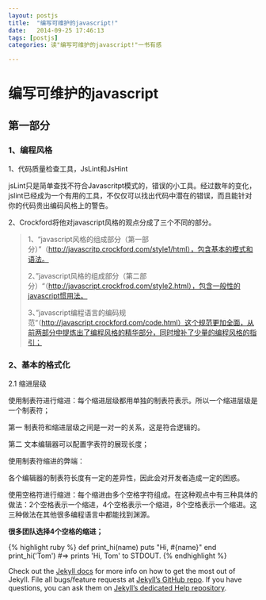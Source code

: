 ```yaml
---
layout: postjs
title:  "编写可维护的javascript!"
date:   2014-09-25 17:46:13
tags: [postjs]
categories: 读"编写可维护的javascript!"一书有感

---
```

# 编写可维护的javascript #

## 第一部分 ##

### 1、编程风格 ###

1、代码质量检查工具，JsLint和JsHint

jsLint只是简单查找不符合Javascritpt模式的，错误的小工具。经过数年的变化，jslint已经成为一个有用的工具，不仅仅可以找出代码中潜在的错误，而且能针对你的代码贵出编码风格上的警告。

2、Crockford将他对javascript风格的观点分成了三个不同的部分。

>1、“javascript风格的组成部分（第一部分）”（http://javascritp.crockford.com/style1/html），包含基本的模式和语法。
>
>2、”javascript风格的组成部分（第二部分）“（http://javascript.crockfrod.com/style2.html），包含一般性的javascript惯用法。
>
>3、”javascript编程语言的编码规范“（http://javascript.crockford.com/code.html）这个规范更加全面，从前两部分中提炼出了编程风格的精华部分，同时增补了少量的编程风格的指引；

### 2、基本的格式化 ###

2.1 缩进层级

使用制表符进行缩进：每个缩进层级都用单独的制表符表示。所以一个缩进层级是一个制表符；

第一		制表符和缩进层级之间是一对一的关系，这是符合逻辑的。

第二		文本编辑器可以配置字表符的展现长度；

使用制表符缩进的弊端：

各个编辑器的制表符长度有一定的差异性，因此会对开发者造成一定的困惑。

使用空格符进行缩进：每个缩进由多个空格字符组成。在这种观点中有三种具体的做法：2个空格表示一个缩进，4个空格表示一个缩进，8个空格表示一个缩进。这三种做法在其他很多编程语言中都能找到渊源。

**很多团队选择4个空格的缩进；**


{% highlight ruby %}
def print_hi(name)
  puts "Hi, #{name}"
end
print_hi('Tom')
#=> prints 'Hi, Tom' to STDOUT.
{% endhighlight %}

Check out the [Jekyll docs][jekyll] for more info on how to get the most out of Jekyll. File all bugs/feature requests at [Jekyll’s GitHub repo][jekyll-gh]. If you have questions, you can ask them on [Jekyll’s dedicated Help repository][jekyll-help].

[jekyll]:      http://jekyllrb.com
[jekyll-gh]:   https://github.com/jekyll/jekyll
[jekyll-help]: https://github.com/jekyll/jekyll-help
